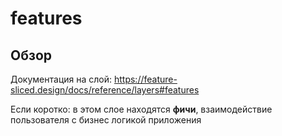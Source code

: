 # features

## Обзор
Документация на слой: https://feature-sliced.design/docs/reference/layers#features

Если коротко: в этом слое находятся **фичи**, взаимодействие пользователя с бизнес логикой приложения